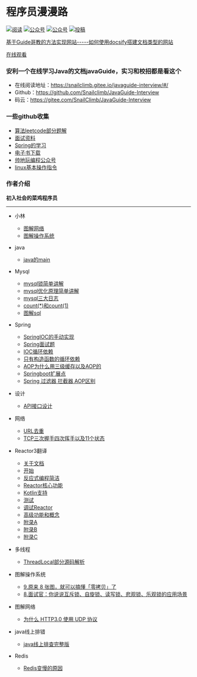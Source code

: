 # 程序员漫漫路

<p>
  <a href="https://hduhuximing.github.io/my_blog/"><img src="https://img.shields.io/badge/阅读-read-brightgreen.svg" alt="阅读"></a>
  <a href="#公众号"><img src="https://img.shields.io/badge/%E5%85%AC%E4%BC%97%E5%8F%B7-JavaGuide-lightgrey.svg" alt="公众号"></a>
  <a href="#公众号"><img src="https://img.shields.io/badge/PDF-Java面试突击-important.svg" alt="公众号"></a>
  <a href="https://xiaozhuanlan.com/javainterview?rel=javaguide"><img src="https://img.shields.io/badge/Java-面试指南-important" alt="投稿"></a>
</p>

[基于Guide哥教的方法实现网站-----如何使用docsify搭建文档类型的网站](./docs/how-to-use-docsify.md)

[在线观看](https://hduhuximing.github.io/my_blog/.)

### 安利一个在线学习Java的文档javaGuide，实习和校招都是看这个

- 在线阅读地址：https://snailclimb.gitee.io/javaguide-interview/#/
- Github：https://github.com/Snailclimb/JavaGuide-Interview
- 码云：https://gitee.com/SnailClimb/JavaGuide-Interview

### 一些github收集

- [算法leetcode部分题解](https://github.com/hduhuximing/MathAndInterview)
- [面试资料](https://github.com/hduhuximing/workspace)
- [Spring的学习](https://github.com/hduhuximing/SpringLearn/network/alerts)
- [电子书下载](https://github.com/iamshuaidi/CS-Book)
- [帅地玩编程公众号](https://mp.weixin.qq.com/s/MArPUE8wmDNMAalvzoLgcA)
- [linux基本操作指令](https://mp.weixin.qq.com/s/Kog6AfXYINIDwKMpJMkGFQ)
### 作者介绍

**初入社会的菜鸡程序员**

----
* 小林
    * [图解网络](https://mp.weixin.qq.com/mp/appmsgalbum?action=getalbum&album_id=1337204681134751744&__biz=MzUxODAzNDg4NQ==#wechat_redirect)
    * [图解操作系统](https://mp.weixin.qq.com/mp/appmsgalbum?action=getalbum&album_id=1408057986861416450&__biz=MzUxODAzNDg4NQ==#wechat_redirect)

* java
    * [java的main](./docs/java/java中main的修饰符要求.md)

* Mysql

  * [mysql锁简单讲解](./docs/Mysql/面试命中率90%25的点%20——%20MySQL锁.md)
  * [mysql优化原理简单讲解](./docs/Mysql/MySQL优化原理简单讲解.md)
  * [mysql三大日志](./docs/Mysql/必须了解的MySQL三大日志.md)
  * [count(*)和count(1)](./docs/Mysql/count(1)和count()%20哪个效率高？.md)
  * [图解sql](https://mp.weixin.qq.com/s/0lkJffdHPA5b-XDmJ8JA2g)

* Spring

  * [SpringIOC的手动实现](./docs/Spring/SpringIOC.md)
  * [Spring面试题](./docs/Spring/Spring经典面试题汇总.md)
  * [IOC循环依赖](./docs/Spring/IOC之循环依赖处理.md)
  * [只有构造函数的循环依赖](./docs/Spring/Spring只有构造器注入的时候会出现循环依赖问题.md)
  * [AOP为什么用三级缓存以及AOP的](./docs/Spring/spring为什么用三级缓存以及AOP.md)
  * [Springboot扩展点](./docs/Spring/Springboot启动扩展点.md)
  * [Spring 过滤器 拦截器 AOP区别](./docs/Spring/Spring过滤器拦截器AOP区别.md)

* 设计

  * [API接口设计](./docs/设计/如何设计一个牛逼的%20API%20接口.md)

* 网络

  * [URL去重](./docs/网络/URL去重的6种方案(附详细代码).md)
  * [TCP三次握手四次挥手以及11个状态](./docs/网络/TCP三次握手和四次挥手以及11种状态.md)
  
* Reactor3翻译

  * [关于文档](./docs/Reactor3/1、关于文档.md)
  * [开始](./docs/Reactor3/2、开始.md)
  * [反应式编程简洁](./docs/Reactor3/3、反应式编程简介.md)
  * [Reactor核心功能](./docs/Reactor3/4、Reactor核心功能.md)
  * [Kotlin支持](./docs/Reactor3/5、Kotlin支持.md)
  * [测试](./docs/Reactor3/6、测试.md)
  * [调试Reactor](./docs/Reactor3/7、调试Reactor.md)
  * [高级功能和概念](./docs/Reactor3/8、高级功能和概念.md)
  * [附录A](./docs/Reactor3/附录A.md)
  * [附录B](./docs/Reactor3/附录B.md)
  * [附录C](./docs/Reactor3/附录C.md)

* 多线程

  * [ThreadLocal部分源码解析](./docs/Concurrent/ThreadLocal%20部分源码.md)

* 图解操作系统

  * [9.原来 8 张图，就可以搞懂「零拷贝」了](./docs/小林coding/原来8张图就可以搞懂「零拷贝」了.md)
  * [8.面试官：你说说互斥锁、自旋锁、读写锁、悲观锁、乐观锁的应用场景](./docs/小林coding/互斥锁、自旋锁、读写锁、悲观锁、乐观锁.md)
  
* 图解网络

  * [为什么 HTTP3.0 使用 UDP 协议](./docs/小林coding/为什么HTTP3.0使用UDP协议.md)

* java线上排错

  * [java线上排查完整版](./docs/Error/JAVA%20线上故障排查完整套路，从%20CPU、磁盘、内存、网络、GC%20一条龙！.md)
  
* Redis

  * [Redis变慢的原因](./docs/Redis/你的Redis为什么变慢了？.md)